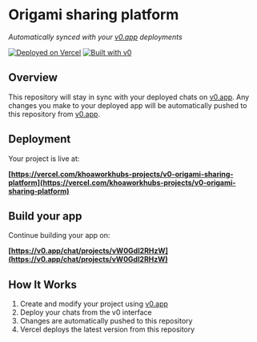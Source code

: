 # Origami sharing platform

*Automatically synced with your [v0.app](https://v0.app) deployments*

[![Deployed on Vercel](https://img.shields.io/badge/Deployed%20on-Vercel-black?style=for-the-badge&logo=vercel)](https://vercel.com/khoaworkhubs-projects/v0-origami-sharing-platform)
[![Built with v0](https://img.shields.io/badge/Built%20with-v0.app-black?style=for-the-badge)](https://v0.app/chat/projects/vW0GdI2RHzW)

## Overview

This repository will stay in sync with your deployed chats on [v0.app](https://v0.app).
Any changes you make to your deployed app will be automatically pushed to this repository from [v0.app](https://v0.app).

## Deployment

Your project is live at:

**[https://vercel.com/khoaworkhubs-projects/v0-origami-sharing-platform](https://vercel.com/khoaworkhubs-projects/v0-origami-sharing-platform)**

## Build your app

Continue building your app on:

**[https://v0.app/chat/projects/vW0GdI2RHzW](https://v0.app/chat/projects/vW0GdI2RHzW)**

## How It Works

1. Create and modify your project using [v0.app](https://v0.app)
2. Deploy your chats from the v0 interface
3. Changes are automatically pushed to this repository
4. Vercel deploys the latest version from this repository